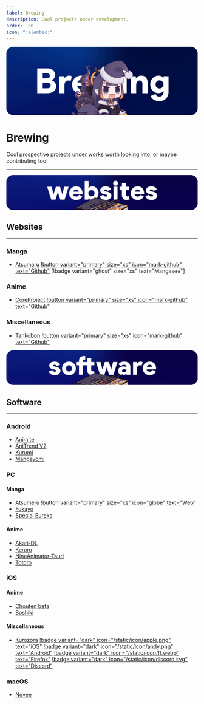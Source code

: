 ```yaml
---
label: Brewing
description: Cool projects under development.
order: -50
icon: ":alembic:"
---
```

![](/static/thumb/brew.png)
# Brewing
Cool prospective projects under works worth looking into, or maybe contributing too!
___

![](/static/banner/sites.png)
 ## Websites
 ___

### Manga
- [Atsumaru](https://atsu.moe/) [!button variant="primary" size="xs" icon="mark-github" text="Github"](https://github.com/TheUndo/Atsumaru) [!badge variant="ghost" size="xs" text="Mangasee"]


### Anime
- [CoreProject](https://coreproject.moe/anime) [!button variant="primary" size="xs" icon="mark-github" text="Github"](https://github.com/baseplate-admin/CoreProject)

### Miscellaneous
- [Tankobon](https://tankobon.net/) [!button variant="primary" size="xs" icon="mark-github" text="Github"](https://github.com/crxssed7/tankobon)


![](/static/banner/software.png)
## Software
___

### Android
- [Animite](https://github.com/imashnake0/Animite)
- [AniTrend V2](https://github.com/AniTrend/anitrend-v2)
- [Kurumi](https://play.google.com/store/apps/details?id=com.subrotokumar.kurumi)
- [Mangayomi](https://github.com/kodjodevf/mangayomi)

### PC

#### Manga
- [Atsumeru](https://github.com/AtsumeruDev/Atsumeru) [!button variant="primary" size="xs" icon="globe" text="Web"](https://atsumeru.xyz/)
- [Fukayo](https://github.com/JiPaix/Fukayo/)
- [Special Eureka](https://github.com/tonymushah/special-eureka)

#### Anime
- [Akari-DL](https://github.com/keisanng/akari-dl/)
- [Keroro](https://github.com/hotsno/keroro)
- [NineAnimator-Tauri](https://github.com/Layendan/NineAnimator-Tauri)
- [Totoro](https://github.com/insomniachi/Totoro)


### iOS
#### Anime
- [Chouten beta](https://testflight.apple.com/join/Cg1rAPB8)
- [Soshiki](https://github.com/soshikimoe/soshiki-ios)

#### Miscellaneous
- [Kurozora](https://kurozora.app/welcome) [!badge variant="dark" icon="/static/icon/apple.png" text="iOS"](https://github.com/Kurozora/kurozora-app) [!badge variant="dark" icon="/static/icon/andy.png" text="Android"](https://github.com/Kurozora/kurozora-android) [!badge variant="dark" icon="/static/icon/ff.webp" text="Firefox"](https://addons.mozilla.org/en-US/firefox/addon/anime-watch-parties/) [!badge variant="dark" icon="/static/icon/discord.svg" text="Discord"](https://github.com/Kurozora/kurozora-discord-bot) 

### macOS
- [Novee](https://github.com/ZhichGaming/Novee)